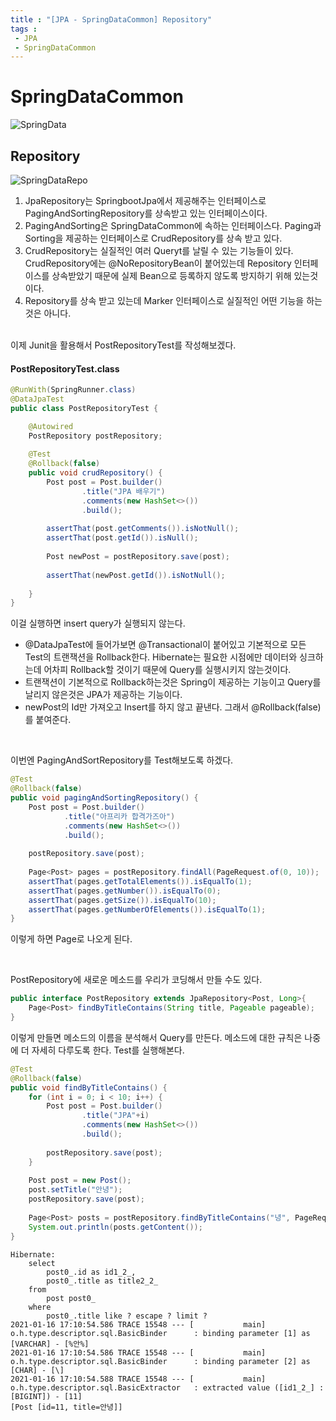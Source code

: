 ```yaml
---
title : "[JPA - SpringDataCommon] Repository"
tags :
 - JPA
 - SpringDataCommon
---
```




# SpringDataCommon

![SpringData](https://user-images.githubusercontent.com/46040824/104797914-82f35d00-5805-11eb-94d4-36d62619c9b8.JPG)

## Repository

![SpringDataRepo](https://user-images.githubusercontent.com/46040824/104798045-aff43f80-5806-11eb-8782-a87e8b46fd04.JPG)

1. JpaRepository는 SpringbootJpa에서 제공해주는 인터페이스로 PagingAndSortingRepository를 상속받고 있는 인터페이스이다. 
2. PagingAndSorting은 SpringDataCommon에 속하는 인터페이스다. Paging과 Sorting을 제공하는 인터페이스로 CrudRepository를 상속 받고 있다. 
3. CrudRepository는 실질적인 여러 Queryt를 날릴 수 있는 기능들이 있다. CrudRepository에는 @NoRepositoryBean이 붙어있는데 Repository 인터페이스를 상속받았기 때문에 실제 Bean으로 등록하지 않도록 방지하기 위해 있는것이다.
4. Repository를 상속 받고 있는데 Marker 인터페이스로 실질적인 어떤 기능을 하는것은 아니다.

<br/>
이제 Junit을 활용해서 PostRepositoryTest를 작성해보겠다.

#### PostRepositoryTest.class

```java
@RunWith(SpringRunner.class)
@DataJpaTest
public class PostRepositoryTest {

	@Autowired
	PostRepository postRepository;
	
	@Test
    @Rollback(false)
	public void crudRepository() {
		Post post = Post.builder()
				.title("JPA 배우기")
				.comments(new HashSet<>())
				.build();
		
		assertThat(post.getComments()).isNotNull();
		assertThat(post.getId()).isNull();
		
		Post newPost = postRepository.save(post);
		
		assertThat(newPost.getId()).isNotNull();
		
	}
}
```

이걸 실행하면 insert query가 실행되지 않는다. 

* @DataJpaTest에 들어가보면 @Transactional이 붙어있고 기본적으로 모든 Test의 트랜잭션을 Rollback한다. Hibernate는 필요한 시점에만 데이터와 싱크하는데 어차피 Rollback할 것이기 때문에 Query를 실행시키지 않는것이다.
* 트랜잭션이 기본적으로 Rollback하는것은 Spring이 제공하는 기능이고 Query를 날리지 않은것은 JPA가 제공하는 기능이다. 
* newPost의 Id만 가져오고 Insert를 하지 않고 끝낸다. 그래서 @Rollback(false)를 붙여준다.

<br/>

이번엔 PagingAndSortRepository를 Test해보도록 하겠다.

```java
@Test
@Rollback(false)
public void pagingAndSortingRepository() {
	Post post = Post.builder()
			.title("아프리카 합격가즈아")
			.comments(new HashSet<>())
			.build();
	
	postRepository.save(post);
	
	Page<Post> pages = postRepository.findAll(PageRequest.of(0, 10));
	assertThat(pages.getTotalElements()).isEqualTo(1);
	assertThat(pages.getNumber()).isEqualTo(0);
	assertThat(pages.getSize()).isEqualTo(10);
	assertThat(pages.getNumberOfElements()).isEqualTo(1);
}
```

이렇게 하면 Page로 나오게 된다.

<br/>

PostRepository에 새로운 메소드를 우리가 코딩해서 만들 수도 있다.

```java
public interface PostRepository extends JpaRepository<Post, Long>{
	Page<Post> findByTitleContains(String title, Pageable pageable);
}
```

이렇게 만들면 메소드의 이름을 분석해서 Query를 만든다. 메소드에 대한 규칙은 나중에 더 자세히 다루도록 한다. Test를 실행해본다.

```java
@Test
@Rollback(false)
public void findByTitleContains() {
	for (int i = 0; i < 10; i++) {
		Post post = Post.builder()
				.title("JPA"+i)
				.comments(new HashSet<>())
				.build();
		
		postRepository.save(post);
	}
	
	Post post = new Post();
	post.setTitle("안녕");
	postRepository.save(post);
	
	Page<Post> posts = postRepository.findByTitleContains("녕", PageRequest.of(0, 10));
	System.out.println(posts.getContent());
}
```

```shell
Hibernate: 
    select
        post0_.id as id1_2_,
        post0_.title as title2_2_ 
    from
        post post0_ 
    where
        post0_.title like ? escape ? limit ?
2021-01-16 17:10:54.586 TRACE 15548 --- [           main] o.h.type.descriptor.sql.BasicBinder      : binding parameter [1] as [VARCHAR] - [%안%]
2021-01-16 17:10:54.586 TRACE 15548 --- [           main] o.h.type.descriptor.sql.BasicBinder      : binding parameter [2] as [CHAR] - [\]
2021-01-16 17:10:54.588 TRACE 15548 --- [           main] o.h.type.descriptor.sql.BasicExtractor   : extracted value ([id1_2_] : [BIGINT]) - [11]
[Post [id=11, title=안녕]]
```

